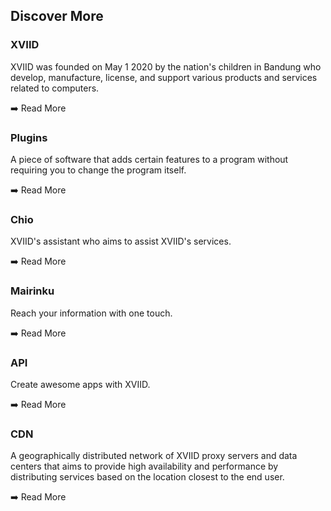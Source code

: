 ## Discover More

### XVIID

XVIID was founded on May 1 2020 by the nation's children in Bandung who develop, manufacture, license, and support various products and services related to computers.

➡️ Read More

### Plugins

A piece of software that adds certain features to a program without requiring you to change the program itself.

➡️ Read More

### Chio

XVIID's assistant who aims to assist XVIID's services.

➡️ Read More

### Mairinku

Reach your information with one touch.

➡️ Read More

### API

Create awesome apps with XVIID.

➡️ Read More

### CDN

A geographically distributed network of XVIID proxy servers and data centers that aims to provide high availability and performance by distributing services based on the location closest to the end user.

➡️ Read More
